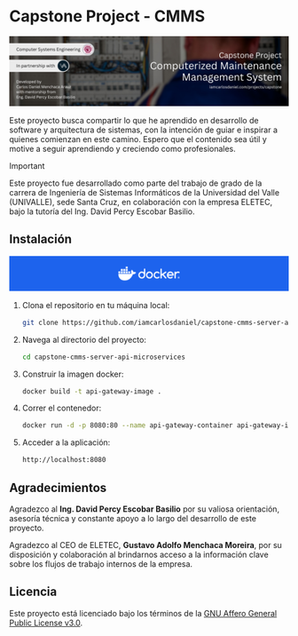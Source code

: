 # Capstone Project - CMMS

![](docs/assets/repository_banner.png)

Este proyecto busca compartir lo que he aprendido en desarrollo de software y arquitectura de sistemas, con la intención de guiar e inspirar a quienes comienzan en este camino. Espero que el contenido sea útil y motive a seguir aprendiendo y creciendo como profesionales.

> [!IMPORTANT]
> Este proyecto fue desarrollado como parte del trabajo de grado de la carrera de Ingeniería de Sistemas Informáticos de la Universidad del Valle (UNIVALLE), sede Santa Cruz, en colaboración con la empresa ELETEC, bajo la tutoría del Ing. David Percy Escobar Basilio.

## Instalación

![](docs/assets//docker_logo_banner.png)

1. Clona el repositorio en tu máquina local:

   ```bash
   git clone https://github.com/iamcarlosdaniel/capstone-cmms-server-api-microservices
   ```

2. Navega al directorio del proyecto:

   ```bash
   cd capstone-cmms-server-api-microservices
   ```

3. Construir la imagen docker:

   ```bash
   docker build -t api-gateway-image .
   ```

4. Correr el contenedor:

   ```bash
   docker run -d -p 8080:80 --name api-gateway-container api-gateway-image
   ```

5. Acceder a la aplicación:

   ```bash
   http://localhost:8080
   ```

## Agradecimientos

Agradezco al **Ing. David Percy Escobar Basilio** por su valiosa orientación, asesoría técnica y constante apoyo a lo largo del desarrollo de este proyecto.

Agradezco al CEO de ELETEC, **Gustavo Adolfo Menchaca Moreira**, por su disposición y colaboración al brindarnos acceso a la información clave sobre los flujos de trabajo internos de la empresa.

## Licencia

Este proyecto está licenciado bajo los términos de la [GNU Affero General Public License v3.0](LICENSE).
